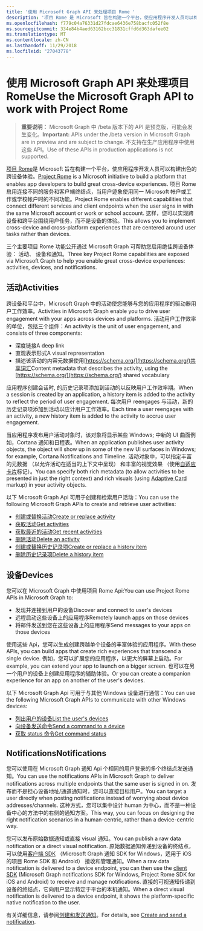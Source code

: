 ```yaml
---
title: '使用 Microsoft Graph API 来处理项目 Rome '
description: '项目 Rome 是 Microsoft 旨在构建一个平台，使应用程序开发人员可以构建出色的跨设备体验。 项目 Rome 启用连接不同的服务和客户端终结点，当用户迹象使用同一 Microsoft 帐户或工作或学校帐户时的不同功能。 这样，您可以实现跨设备和跨平台围绕用户任务，而不是设备的体验。 '
ms.openlocfilehash: f779c04a76331d27fdcae6436e758bacfc052f8e
ms.sourcegitcommit: 334e84b4aed63162bcc31831cffd6d363dafee02
ms.translationtype: MT
ms.contentlocale: zh-CN
ms.lasthandoff: 11/29/2018
ms.locfileid: "27043778"
---
```

# <a name="use-the-microsoft-graph-api-to-work-with-project-rome"></a><span data-ttu-id="5e728-105">使用 Microsoft Graph API 来处理项目 Rome</span><span class="sxs-lookup"><span data-stu-id="5e728-105">Use the Microsoft Graph API to work with Project Rome</span></span> 

> <span data-ttu-id="5e728-106">**重要说明：** Microsoft Graph 中 /beta 版本下的 API 是预览版，可能会发生变化。</span><span class="sxs-lookup"><span data-stu-id="5e728-106">**Important:** APIs under the /beta version in Microsoft Graph are in preview and are subject to change.</span></span> <span data-ttu-id="5e728-107">不支持在生产应用程序中使用这些 API。</span><span class="sxs-lookup"><span data-stu-id="5e728-107">Use of these APIs in production applications is not supported.</span></span>

<span data-ttu-id="5e728-108">[项目 Rome](https://developer.microsoft.com/en-us/windows/project-rome)是 Microsoft 旨在构建一个平台，使应用程序开发人员可以构建出色的跨设备体验。</span><span class="sxs-lookup"><span data-stu-id="5e728-108">[Project Rome](https://developer.microsoft.com/en-us/windows/project-rome) is a Microsoft initiative to build a platform that enables app developers to build great cross-device experiences.</span></span> <span data-ttu-id="5e728-109">项目 Rome 启用连接不同的服务和客户端终结点，当用户迹象使用同一 Microsoft 帐户或工作或学校帐户时的不同功能。</span><span class="sxs-lookup"><span data-stu-id="5e728-109">Project Rome enables different capabilities that connect different services and client endpoints when the user signs in with the same Microsoft account or work or school account.</span></span> <span data-ttu-id="5e728-110">这样，您可以实现跨设备和跨平台围绕用户任务，而不是设备的体验。</span><span class="sxs-lookup"><span data-stu-id="5e728-110">This allows you to implement cross-device and cross-platform experiences that are centered around user tasks rather than devices.</span></span> 

<span data-ttu-id="5e728-111">三个主要项目 Rome 功能公开通过 Microsoft Graph 可帮助您启用绝佳跨设备体验： 活动、 设备和通知。</span><span class="sxs-lookup"><span data-stu-id="5e728-111">Three key Project Rome capabilities are exposed via Microsoft Graph to help you enable great cross-device experiences: activities, devices, and notifications.</span></span> 

## <a name="activities"></a><span data-ttu-id="5e728-112">活动</span><span class="sxs-lookup"><span data-stu-id="5e728-112">Activities</span></span>

<span data-ttu-id="5e728-113">跨设备和平台中，Microsoft Graph 中的活动使您能够与您的应用程序的驱动器用户工作效率。</span><span class="sxs-lookup"><span data-stu-id="5e728-113">Activities in Microsoft Graph enable you to drive user engagement with your apps across devices and platforms.</span></span> <span data-ttu-id="5e728-114">活动用户工作效率的单位，包括三个组件：</span><span class="sxs-lookup"><span data-stu-id="5e728-114">An activity is the unit of user engagement, and consists of three components:</span></span>

- <span data-ttu-id="5e728-115">深度链接</span><span class="sxs-lookup"><span data-stu-id="5e728-115">A deep link</span></span>
- <span data-ttu-id="5e728-116">直观表示形式</span><span class="sxs-lookup"><span data-stu-id="5e728-116">A visual representation</span></span>
- <span data-ttu-id="5e728-117">描述该活动的内容元数据使用[https://schema.org/](https://schema.org/)共享词汇</span><span class="sxs-lookup"><span data-stu-id="5e728-117">Content metadata that describes the activity, using the [https://schema.org/](https://schema.org/) shared vocabulary</span></span>

<span data-ttu-id="5e728-118">应用程序创建会话时, 的历史记录项添加到活动的以反映用户工作效率期。</span><span class="sxs-lookup"><span data-stu-id="5e728-118">When a session is created by an application, a history item is added to the activity to reflect the period of user engagement.</span></span> <span data-ttu-id="5e728-119">每次用户 reengages 与活动，新的历史记录项添加到活动以应计用户工作效率。</span><span class="sxs-lookup"><span data-stu-id="5e728-119">Each time a user reengages with an activity, a new history item is added to the activity to accrue user engagement.</span></span>

<span data-ttu-id="5e728-120">当应用程序发布用户活动对象时，该对象将显示某些 Windows; 中新的 UI 曲面例如，Cortana 通知和日程表。</span><span class="sxs-lookup"><span data-stu-id="5e728-120">When an application publishes user activity objects, the object will show up in some of the new UI surfaces in Windows; for example, Cortana Notifications and Timeline.</span></span> <span data-ttu-id="5e728-121">活动对象中，可以指定丰富的元数据 （以允许活动在适当的上下文中呈现） 和丰富的视觉效果 （使用[自适应卡片](https://adaptivecards.io/)标记）。</span><span class="sxs-lookup"><span data-stu-id="5e728-121">You can specify both rich metadata (to allow activities to be presented in just the right context) and rich visuals (using [Adaptive Card](https://adaptivecards.io/) markup) in your activity objects.</span></span>

<span data-ttu-id="5e728-122">以下 Microsoft Graph Api 可用于创建和检索用户活动：</span><span class="sxs-lookup"><span data-stu-id="5e728-122">You can use the following Microsoft Graph APIs to create and retrieve user activities:</span></span>

- [<span data-ttu-id="5e728-123">创建或替换活动</span><span class="sxs-lookup"><span data-stu-id="5e728-123">Create or replace activity</span></span>](../api/projectrome-put-activity.md)
- [<span data-ttu-id="5e728-124">获取活动</span><span class="sxs-lookup"><span data-stu-id="5e728-124">Get activities</span></span>](../api/projectrome-get-activities.md)
- [<span data-ttu-id="5e728-125">获取最近的活动</span><span class="sxs-lookup"><span data-stu-id="5e728-125">Get recent activities</span></span>](../api/projectrome-get-recent-activities.md)
- [<span data-ttu-id="5e728-126">删除活动</span><span class="sxs-lookup"><span data-stu-id="5e728-126">Delete an activity</span></span>](../api/projectrome-delete-activity.md)
- [<span data-ttu-id="5e728-127">创建或替换历史记录项</span><span class="sxs-lookup"><span data-stu-id="5e728-127">Create or replace a history item</span></span>](../api/projectrome-put-historyitem.md)
- [<span data-ttu-id="5e728-128">删除历史记录项</span><span class="sxs-lookup"><span data-stu-id="5e728-128">Delete a history item</span></span>](../api/projectrome-delete-historyitem.md)

## <a name="devices"></a><span data-ttu-id="5e728-129">设备</span><span class="sxs-lookup"><span data-stu-id="5e728-129">Devices</span></span>

<span data-ttu-id="5e728-130">您可以在 Microsoft Graph 中使用项目 Rome Api:</span><span class="sxs-lookup"><span data-stu-id="5e728-130">You can use Project Rome APIs in Microsoft Graph to:</span></span>

- <span data-ttu-id="5e728-131">发现并连接到用户的设备</span><span class="sxs-lookup"><span data-stu-id="5e728-131">Discover and connect to user's devices</span></span>
- <span data-ttu-id="5e728-132">远程启动这些设备上的应用程序</span><span class="sxs-lookup"><span data-stu-id="5e728-132">Remotely launch apps on those devices</span></span>
- <span data-ttu-id="5e728-133">将邮件发送到您在这些设备上的应用程序</span><span class="sxs-lookup"><span data-stu-id="5e728-133">Send messages to your apps on those devices</span></span>

<span data-ttu-id="5e728-134">使用这些 Api，您可以生成创建跨越单个设备的丰富体验的应用程序。</span><span class="sxs-lookup"><span data-stu-id="5e728-134">With these APIs, you can build apps that create rich experiences that transcend a single device.</span></span> <span data-ttu-id="5e728-135">例如，您可以扩展您的应用程序，以更大的屏幕上启动。</span><span class="sxs-lookup"><span data-stu-id="5e728-135">For example, you can extend your app to launch on a bigger screen.</span></span> <span data-ttu-id="5e728-136">也可以在另一个用户的设备上创建应用程序的辅助体验。</span><span class="sxs-lookup"><span data-stu-id="5e728-136">Or you can create a companion experience for an app on another of the user's devices.</span></span>

<span data-ttu-id="5e728-137">以下 Microsoft Graph Api 可用于与其他 Windows 设备进行通信：</span><span class="sxs-lookup"><span data-stu-id="5e728-137">You can use the following Microsoft Graph APIs to communicate with other Windows devices:</span></span>

- [<span data-ttu-id="5e728-138">列出用户的设备</span><span class="sxs-lookup"><span data-stu-id="5e728-138">List the user's devices</span></span>](../api/user-list-devices.md)
- [<span data-ttu-id="5e728-139">向设备发送命令</span><span class="sxs-lookup"><span data-stu-id="5e728-139">Send a command to a device</span></span>](../api/send-device-command.md)
- [<span data-ttu-id="5e728-140">获取 status 命令</span><span class="sxs-lookup"><span data-stu-id="5e728-140">Get command status</span></span>](../api/get-device-command-status.md)

## <a name="notifications"></a><span data-ttu-id="5e728-141">Notifications</span><span class="sxs-lookup"><span data-stu-id="5e728-141">Notifications</span></span>

<span data-ttu-id="5e728-142">您可以使用在 Microsoft Graph 通知 Api 个相同的用户登录的多个终结点发送通知。</span><span class="sxs-lookup"><span data-stu-id="5e728-142">You can use the notifications APIs in Microsoft Graph to deliver notifications across multiple endpoints that the same user is signed in on.</span></span> <span data-ttu-id="5e728-143">发布而不是担心设备地址/通道通知时，您可以直接目标用户。</span><span class="sxs-lookup"><span data-stu-id="5e728-143">You can target a user directly when posting notifications instead of worrying about device addresses/channels.</span></span> <span data-ttu-id="5e728-144">这种方式，您可以集中设计 human 为中心，而不是一种设备中心的方法中的右侧的通知方案。</span><span class="sxs-lookup"><span data-stu-id="5e728-144">This way, you can focus on designing the right notification scenarios in a human-centric, rather than a device-centric way.</span></span> 

<span data-ttu-id="5e728-145">您可以发布原始数据通知或直接 visual 通知。</span><span class="sxs-lookup"><span data-stu-id="5e728-145">You can publish a raw data notification or a direct visual notification.</span></span> <span data-ttu-id="5e728-146">原始数据通知传递到设备的终结点，可以使用[客户端 SDK](https://github.com/Microsoft/project-rome) （Microsoft Graph 通知 SDK for Windows，适用于 iOS 的项目 Rome SDK 和 Android） 接收和管理通知。</span><span class="sxs-lookup"><span data-stu-id="5e728-146">When a raw data notification is delivered to a device endpoint, you can then use the [client SDK](https://github.com/Microsoft/project-rome) (Microsoft Graph notifications SDK for Windows, Project Rome SDK for iOS and Android) to receive and manage notifications.</span></span> <span data-ttu-id="5e728-147">直接的可视通知传递到设备的终结点，它向用户显示特定于平台的本机通知。</span><span class="sxs-lookup"><span data-stu-id="5e728-147">When a direct visual notification is delivered to a device endpoint, it shows the platform-specific native notification to the user.</span></span> 

<span data-ttu-id="5e728-148">有关详细信息，请参阅[创建和发送通知](../api/projectrome-notification-post.md)。</span><span class="sxs-lookup"><span data-stu-id="5e728-148">For details, see [Create and send a notification](../api/projectrome-notification-post.md).</span></span>

